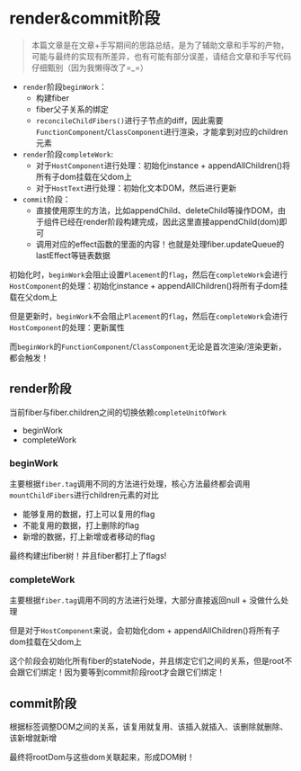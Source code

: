 # render&commit阶段

> 本篇文章是在文章+手写期间的思路总结，是为了辅助文章和手写的产物，可能与最终的实现有所差异，也有可能有部分误差，请结合文章和手写代码仔细甄别（因为我懒得改了=_=）

- `render`阶段`beginWork`：
  - 构建fiber 
  - fiber父子关系的绑定
  - `reconcileChildFibers()`进行子节点的diff，因此需要`FunctionComponent`/`ClassComponent`进行渲染，才能拿到对应的children元素
- `render`阶段`completeWork`: 
  - 对于`HostComponent`进行处理：初始化instance + appendAllChildren()将所有子dom挂载在父dom上
  - 对于`HostText`进行处理：初始化文本DOM，然后进行更新
- `commit`阶段：
  - 直接使用原生的方法，比如appendChild、deleteChild等操作DOM，由于组件已经在render阶段构建完成，因此这里直接appendChild(dom)即可
  - 调用对应的effect函数的里面的内容！也就是处理fiber.updateQueue的lastEffect等链表数据


初始化时，`beginWork`会阻止设置`Placement`的`flag`，然后在`completeWork`会进行`HostComponent`的处理：初始化instance + appendAllChildren()将所有子dom挂载在父dom上

但是更新时，`beginWork`不会阻止`Placement`的`flag`，然后在`completeWork`会进行`HostComponent`的处理：更新属性

而`beginWork`的`FunctionComponent`/`ClassComponent`无论是首次渲染/渲染更新，都会触发！

## render阶段

当前fiber与fiber.children之间的切换依赖`completeUnitOfWork`

- beginWork
- completeWork



### beginWork

主要根据`fiber.tag`调用不同的方法进行处理，核心方法最终都会调用`mountChildFibers`进行children元素的对比
- 能够复用的数据，打上可以复用的flag
- 不能复用的数据，打上删除的flag
- 新增的数据，打上新增或者移动的flag

最终构建出fiber树！并且fiber都打上了flags!

### completeWork

主要根据`fiber.tag`调用不同的方法进行处理，大部分直接返回null + 没做什么处理

但是对于`HostComponent`来说，会初始化dom + appendAllChildren()将所有子dom挂载在父dom上

这个阶段会初始化所有fiber的stateNode，并且绑定它们之间的关系，但是root不会跟它们绑定！因为要等到commit阶段root才会跟它们绑定！

## commit阶段

根据标签调整DOM之间的关系，该复用就复用、该插入就插入、该删除就删除、该新增就新增

最终将rootDom与这些dom关联起来，形成DOM树！
